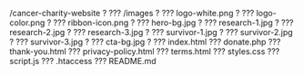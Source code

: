 /cancer-charity-website
?
??? /images
?   ??? logo-white.png
?   ??? logo-color.png
?   ??? ribbon-icon.png
?   ??? hero-bg.jpg
?   ??? research-1.jpg
?   ??? research-2.jpg
?   ??? research-3.jpg
?   ??? survivor-1.jpg
?   ??? survivor-2.jpg
?   ??? survivor-3.jpg
?   ??? cta-bg.jpg
?
??? index.html
??? donate.php
??? thank-you.html
??? privacy-policy.html
??? terms.html
??? styles.css
??? script.js
??? .htaccess
??? README.md
